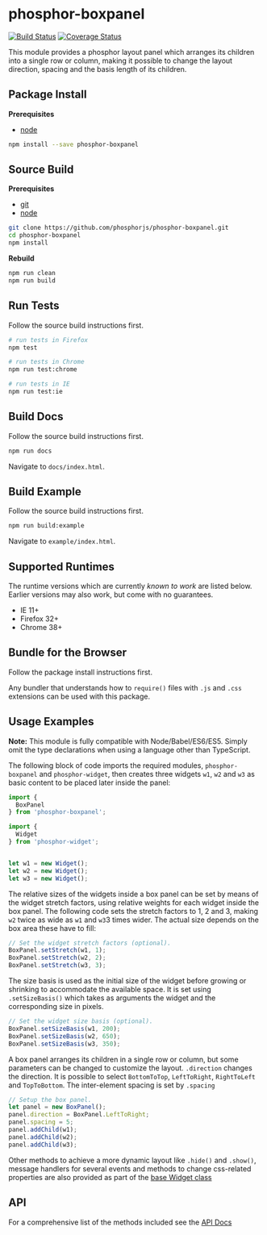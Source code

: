 phosphor-boxpanel
=================

[![Build Status](https://travis-ci.org/phosphorjs/phosphor-boxpanel.svg)](https://travis-ci.org/phosphorjs/phosphor-boxpanel?branch=master)
[![Coverage Status](https://coveralls.io/repos/phosphorjs/phosphor-boxpanel/badge.svg?branch=master&service=github)](https://coveralls.io/github/phosphorjs/phosphor-boxpanel?branch=master)

This module provides a phosphor layout panel which arranges its children into a
single row or column, making it possible to change the layout direction,
spacing and the basis length of its children.


Package Install
---------------

**Prerequisites**
- [node](http://nodejs.org/)

```bash
npm install --save phosphor-boxpanel
```


Source Build
------------

**Prerequisites**
- [git](http://git-scm.com/)
- [node](http://nodejs.org/)

```bash
git clone https://github.com/phosphorjs/phosphor-boxpanel.git
cd phosphor-boxpanel
npm install
```

**Rebuild**
```bash
npm run clean
npm run build
```


Run Tests
---------

Follow the source build instructions first.

```bash
# run tests in Firefox
npm test

# run tests in Chrome
npm run test:chrome

# run tests in IE
npm run test:ie
```


Build Docs
----------

Follow the source build instructions first.

```bash
npm run docs
```

Navigate to `docs/index.html`.


Build Example
-------------

Follow the source build instructions first.

```bash
npm run build:example
```

Navigate to `example/index.html`.


Supported Runtimes
------------------

The runtime versions which are currently *known to work* are listed below.
Earlier versions may also work, but come with no guarantees.

- IE 11+
- Firefox 32+
- Chrome 38+


Bundle for the Browser
----------------------

Follow the package install instructions first.

Any bundler that understands how to `require()` files with `.js` and `.css`
extensions can be used with this package.


Usage Examples
--------------

**Note:** This module is fully compatible with Node/Babel/ES6/ES5. Simply
omit the type declarations when using a language other than TypeScript.

The following block of code imports the required modules, `phosphor-boxpanel`
and `phosphor-widget`, then creates three widgets `w1`, `w2` and `w3` as basic
content to be placed later inside the panel:

```typescript
import {
  BoxPanel
} from 'phosphor-boxpanel';

import {
  Widget
} from 'phosphor-widget';


let w1 = new Widget();
let w2 = new Widget();
let w3 = new Widget();
```

The relative sizes of the widgets inside a box panel can be set by means of the
widget stretch factors, using relative weights for each widget inside the box
panel. The following code sets the stretch factors to 1, 2 and 3, making `w2`
twice as wide as `w1` and `w3`3 times wider. The actual size depends on the box
area these have to fill:


```typescript
// Set the widget stretch factors (optional).
BoxPanel.setStretch(w1, 1);
BoxPanel.setStretch(w2, 2);
BoxPanel.setStretch(w3, 3);
```

The size basis is used as the initial size of the widget before growing or
shrinking to accommodate the available space. It is set using `.setSizeBasis()`
which takes as arguments the widget and the corresponding size in pixels.

```typescript
// Set the widget size basis (optional).
BoxPanel.setSizeBasis(w1, 200);
BoxPanel.setSizeBasis(w2, 650);
BoxPanel.setSizeBasis(w3, 350);
```

A box panel arranges its children in a single row or column, but some
parameters can be changed to customize the layout. `.direction` changes the
direction. It is possible to select `BottomToTop`, `LeftToRight`, `RightToLeft`
and `TopToBottom`. The inter-element spacing is set by `.spacing`

```typescript
// Setup the box panel.
let panel = new BoxPanel();
panel.direction = BoxPanel.LeftToRight;
panel.spacing = 5;
panel.addChild(w1);
panel.addChild(w2);
panel.addChild(w3);
```

Other methods to achieve a more dynamic layout like `.hide()` and `.show()`,
message handlers for several events and methods to change css-related
properties are also provided as part of the [base Widget
class](http://phosphorjs.github.io/phosphor-widget/api/)


API
---

For a comprehensive list of the methods included see the 
[API Docs](http://phosphorjs.github.io/phosphor-boxpanel/api/)
